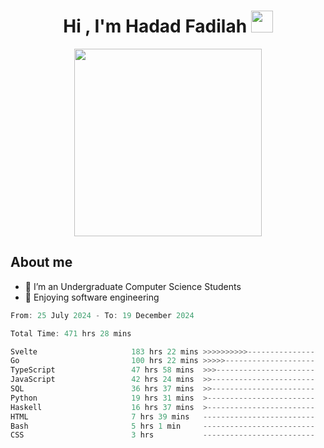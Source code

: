 <h1 align="center">Hi , I'm Hadad Fadilah <img src="https://media.giphy.com/media/hvRJCLFzcasrR4ia7z/giphy.gif" width="35"></h1>

<p align="center">
<img src="https://media.tenor.com/78dNivDemDAAAAAi/speech-bubble-venti.gif" width="300"/>    
</p>


##  About me
- 🔭 I’m an Undergraduate Computer Science Students
- 🌱 Enjoying software engineering

<!--START_SECTION:waka-->

```go
From: 25 July 2024 - To: 19 December 2024

Total Time: 471 hrs 28 mins

Svelte                     183 hrs 22 mins >>>>>>>>>>---------------   38.72 %
Go                         100 hrs 22 mins >>>>>--------------------   21.19 %
TypeScript                 47 hrs 58 mins  >>>----------------------   10.13 %
JavaScript                 42 hrs 24 mins  >>-----------------------   08.96 %
SQL                        36 hrs 37 mins  >>-----------------------   07.74 %
Python                     19 hrs 31 mins  >------------------------   04.12 %
Haskell                    16 hrs 37 mins  >------------------------   03.51 %
HTML                       7 hrs 39 mins   -------------------------   01.62 %
Bash                       5 hrs 1 min     -------------------------   01.06 %
CSS                        3 hrs           -------------------------   00.64 %
```

<!--END_SECTION:waka-->




<!--
**Fadil-Tao/Fadil-Tao** is a ✨ _special_ ✨ repository because its `README.md` (this file) appears on your GitHub profile.



